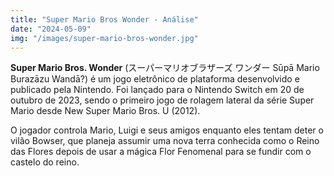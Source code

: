 ```yaml
---
title: "Super Mario Bros Wonder - Análise"
date: "2024-05-09"
img: "/images/super-mario-bros-wonder.jpg"
---
```


__Super Mario Bros. Wonder__ (スーパーマリオブラザーズ ワンダー Sūpā Mario Burazāzu Wandā?) é um jogo eletrônico de plataforma desenvolvido e publicado pela Nintendo. Foi lançado para o Nintendo Switch em 20 de outubro de 2023, sendo o primeiro jogo de rolagem lateral da série Super Mario desde New Super Mario Bros. U (2012). 

O jogador controla Mario, Luigi e seus amigos enquanto eles tentam deter o vilão Bowser, que planeja assumir uma nova terra conhecida como o Reino das Flores depois de usar a mágica Flor Fenomenal para se fundir com o castelo do reino.
